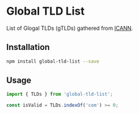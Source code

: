 # Global TLD List

List of Glogal TLDs (gTLDs) gathered from [ICANN](http://data.iana.org/TLD/tlds-alpha-by-domain.txt).

## Installation

```sh
npm install global-tld-list --save
```

## Usage

```js
import { TLDs } from 'global-tld-list';

const isValid = TLDs.indexOf('com') >= 0;
```
